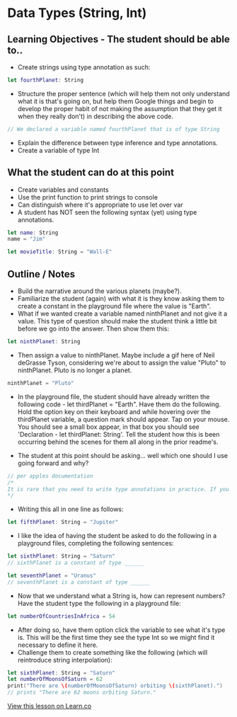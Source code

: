 # Data Types (String, Int)



## Learning Objectives - The student should be able to..

* Create strings using type annotation as such:

```swift
let fourthPlanet: String
```

* Structure the proper sentence (which will help them not only understand what it is that's going on, but help them Google things and begin to develop the proper habit of not making the assumption that they get it when they really don't) in describing the above code.

```swift
// We declared a variable named fourthPlanet that is of type String
```
* Explain the difference between type inference and type annotations. 
* Create a variable of type Int



## What the student can do at this point 

* Create variables and constants
* Use the print function to print strings to console
* Can distinguish where it's appropriate to use let over var
* A student has NOT seen the following syntax (yet) using type annotations.

```swift
let name: String
name = "Jim"

let movieTitle: String = "Wall-E"
```



## Outline / Notes

*  Build the narrative around the various planets (maybe?).
* Familiarize the student (again) with what it is they know asking them to create a constant in the playground file where the value is "Earth".
* What if we wanted create a variable named ninthPlanet and not give it a value. This type of question should make the student think a little bit before we go into the answer. Then show them this:

```swift
let ninthPlanet: String
```

* Then assign a value to ninthPlanet. Maybe include a gif here of Neil deGrasse Tyson, considering we're about to assign the value "Pluto" to ninthPlanet. Pluto is no longer a planet.

```swift
ninthPlanet = "Pluto"
```

* In the playground file, the student should have already written the following code - let thirdPlanet = "Earth". Have them do the following. Hold the option key on their keyboard and while hovering over the thirdPlanet variable, a question mark should appear. Tap on your mouse. You should see a small box appear, in that box you should see 'Declaration - let thirdPlanet: String'. Tell the student how this is been occurring behind the scenes for them all along in the prior readme's. 



* The student at this point should be asking... well which one should I use going forward and why? 

```swift
// per apples documentation
/* 
It is rare that you need to write type annotations in practice. If you provide an initial value for a constant or variable at the point that it is defined, Swift can almost always infer the type to be used for that constant or variable.
*/
```

* Writing this all in one line as follows:

```swift
let fifthPlanet: String = "Jupiter"
```

* I like the idea of having the student be asked to do the following in a playground files, completing the following sentences:

```swift
let sixthPlanet: String = "Saturn"
// sixthPlanet is a constant of type ______

let seventhPlanet = "Uranus"
// seventhPlanet is a constant of type ______
```

* Now that we understand what a String is, how can represent numbers? Have the student type the following in a playground file:

```swift
let numberOfCountriesInAfrica = 54
```

* After doing so, have them option click the variable to see what it's type is. This will be the first time they see the type Int so we might find it necessary to define it here.
* Challenge them to create something like the following (which will reintroduce string interpolation):

```swift
let sixthPlanet: String = "Saturn"
let numberOfMoonsOfSaturn = 62
print("There are \(numberOfMoonsOfSaturn) orbiting \(sixthPlanet).")
// prints "There are 62 moons orbiting Saturn."

```



 

<a href='https://learn.co/lessons/DataTypes' data-visibility='hidden'>View this lesson on Learn.co</a>
